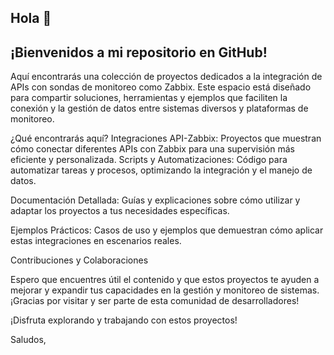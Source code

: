 ## Hola 👋

## ¡Bienvenidos a mi repositorio en GitHub!

Aquí encontrarás una colección de proyectos dedicados a la integración de APIs con sondas de monitoreo como Zabbix. Este espacio está diseñado para compartir soluciones, herramientas y ejemplos que faciliten la conexión y la gestión de datos entre sistemas diversos y plataformas de monitoreo.

¿Qué encontrarás aquí?
Integraciones API-Zabbix: Proyectos que muestran cómo conectar diferentes APIs con Zabbix para una supervisión más eficiente y personalizada.
Scripts y Automatizaciones: Código para automatizar tareas y procesos, optimizando la integración y el manejo de datos.

Documentación Detallada: Guías y explicaciones sobre cómo utilizar y adaptar los proyectos a tus necesidades específicas.

Ejemplos Prácticos: Casos de uso y ejemplos que demuestran cómo aplicar estas integraciones en escenarios reales.

Contribuciones y Colaboraciones


Espero que encuentres útil el contenido y que estos proyectos te ayuden a mejorar y expandir tus capacidades en la gestión y monitoreo de sistemas. ¡Gracias por visitar y ser parte de esta comunidad de desarrolladores!

¡Disfruta explorando y trabajando con estos proyectos!

Saludos,
<!--
**jdss9/jdss9** is a ✨ _special_ ✨ repository because its `README.md` (this file) appears on your GitHub profile.

Here are some ideas to get you started:

- 🔭 I’m currently working on ...
- 🌱 I’m currently learning ...
- 👯 I’m looking to collaborate on ...
- 🤔 I’m looking for help with ...
- 💬 Ask me about ...
- 📫 How to reach me: ...
- 😄 Pronouns: ...
- ⚡ Fun fact: ...
-->
